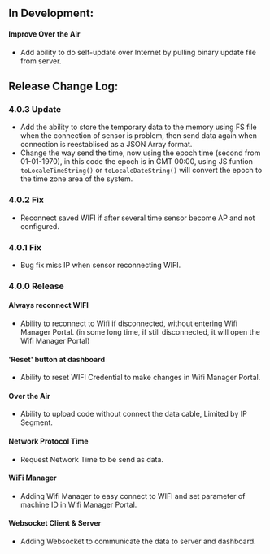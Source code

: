 ## In Development:
#### Improve Over the Air
- Add ability to do self-update over Internet by pulling binary update file from server.

## Release Change Log:

### 4.0.3 Update
- Add the ability to store the temporary data to the memory using FS file when the connection of sensor is problem, then send data again when connection is reestablised as a JSON Array format.  
- Change the way send the time, now using the epoch time (second from 01-01-1970), in this code the epoch is in GMT 00:00, using JS funtion `toLocaleTimeString()` or `toLocaleDateString()` will convert the epoch to the time zone area of the system.

### 4.0.2 Fix
- Reconnect saved WIFI if after several time sensor become AP and not configured.

### 4.0.1 Fix
- Bug fix miss IP when sensor reconnecting WIFI.

### 4.0.0 Release
#### Always reconnect WIFI
- Ability to reconnect to Wifi if disconnected, without entering Wifi Manager Portal. (in some long time, if still disconnected, it will open the Wifi Manager Portal)

#### 'Reset' button at dashboard
- Ability to reset WIFI Credential to make changes in Wifi Manager Portal.

#### Over the Air
- Ability to upload code without connect the data cable, Limited by IP Segment.

#### Network Protocol Time
- Request Network Time to be send as data.

#### WiFi Manager
- Adding Wifi Manager to easy connect to WIFI and set parameter of machine ID in Wifi Manager Portal.

#### Websocket Client & Server
- Adding Websocket to communicate the data to server and dashboard.
